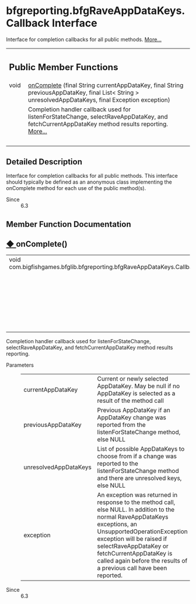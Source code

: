 # bfgreporting.bfgRaveAppDataKeys.Callback Interface 

<div class="contents">Interface for completion callbacks for all public methods.    <a href="interfacecom_1_1bigfishgames_1_1bfglib_1_1bfgreporting_1_1bfg_rave_app_data_keys_1_1_callback.html#details">More...</a><table class="memberdecls"><tr class="heading"><td colspan="2"><h2 class="groupheader"><a id="pub-methods" name="pub-methods"></a> Public Member Functions</h2></td></tr><tr class="memitem:a5c18ece8e4c054b11a1c23da389f2b42"><td class="memItemLeft" align="right" valign="top">void&#160;</td><td class="memItemRight" valign="bottom"><a class="el" href="interfacecom_1_1bigfishgames_1_1bfglib_1_1bfgreporting_1_1bfg_rave_app_data_keys_1_1_callback.html#a5c18ece8e4c054b11a1c23da389f2b42">onComplete</a> (final String currentAppDataKey, final String previousAppDataKey, final List&lt; String &gt; unresolvedAppDataKeys, final Exception exception)</td></tr><tr class="memdesc:a5c18ece8e4c054b11a1c23da389f2b42"><td class="mdescLeft">&#160;</td><td class="mdescRight">Completion handler callback used for listenForStateChange, selectRaveAppDataKey, and fetchCurrentAppDataKey method results reporting.  <a href="interfacecom_1_1bigfishgames_1_1bfglib_1_1bfgreporting_1_1bfg_rave_app_data_keys_1_1_callback.html#a5c18ece8e4c054b11a1c23da389f2b42">More...</a><br /></td></tr><tr class="separator:a5c18ece8e4c054b11a1c23da389f2b42"><td class="memSeparator" colspan="2">&#160;</td></tr></table><a name="details" id="details"></a><h2 class="groupheader">Detailed Description</h2><div class="textblock">Interface for completion callbacks for all public methods. This interface should typically be defined as an anonymous class implementing the onComplete method for each use of the public method(s).<dl class="section since"><dt>Since</dt><dd>6.3 </dd></dl></div><h2 class="groupheader">Member Function Documentation</h2><a id="a5c18ece8e4c054b11a1c23da389f2b42" name="a5c18ece8e4c054b11a1c23da389f2b42"></a><h2 class="memtitle"><span class="permalink"><a href="#a5c18ece8e4c054b11a1c23da389f2b42">&#9670;&nbsp;</a></span>onComplete()</h2><div class="memitem"><div class="memproto"><table class="memname"><tr><td class="memname">void com.bigfishgames.bfglib.bfgreporting.bfgRaveAppDataKeys.Callback.onComplete </td><td>(</td><td class="paramtype">final String&#160;</td><td class="paramname"><em>currentAppDataKey</em>, </td></tr><tr><td class="paramkey"></td><td></td><td class="paramtype">final String&#160;</td><td class="paramname"><em>previousAppDataKey</em>, </td></tr><tr><td class="paramkey"></td><td></td><td class="paramtype">final List&lt; String &gt;&#160;</td><td class="paramname"><em>unresolvedAppDataKeys</em>, </td></tr><tr><td class="paramkey"></td><td></td><td class="paramtype">final Exception&#160;</td><td class="paramname"><em>exception</em>&#160;</td></tr><tr><td></td><td>)</td><td></td><td></td></tr></table></div><div class="memdoc">Completion handler callback used for listenForStateChange, selectRaveAppDataKey, and fetchCurrentAppDataKey method results reporting. <dl class="params"><dt>Parameters</dt><dd><table class="params"><tr><td class="paramname">currentAppDataKey</td><td>Current or newly selected AppDataKey. May be null if no AppDataKey is selected as a result of the method call </td></tr><tr><td class="paramname">previousAppDataKey</td><td>Previous AppDataKey if an AppDataKey change was reported from the listenForStateChange method, else NULL </td></tr><tr><td class="paramname">unresolvedAppDataKeys</td><td>List of possible AppDataKeys to choose from if a change was reported to the listenForStateChange method and there are unresolved keys, else NULL </td></tr><tr><td class="paramname">exception</td><td>An exception was returned in response to the method call, else NULL. In addition to the normal RaveAppDataKeys exceptions, an UnsupportedOperationException exception will be raised if selectRaveAppDataKey or fetchCurrentAppDataKey is called again before the results of a previous call have been reported. </td></tr></table></dd></dl><dl class="section since"><dt>Since</dt><dd>6.3 </dd></dl></div></div></div> 
